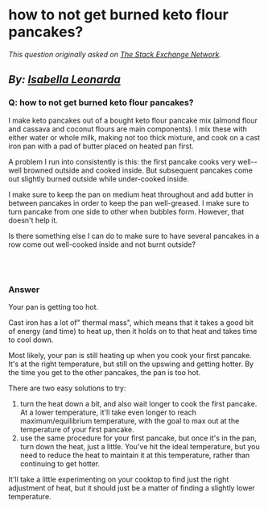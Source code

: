 # how to not get burned keto flour pancakes?

_This question originally asked on [The Stack Exchange Network](https://cooking.stackexchange.com/q/114757)._

_By: [Isabella Leonarda](https://cooking.stackexchange.com/u/91793)_
<br>
--------------------------------------------
### Q: how to not get burned keto flour pancakes?
<p>I make keto pancakes out of a bought keto flour pancake mix (almond flour and cassava and coconut flours are main components). I mix these with either water or whole milk, making not too thick mixture, and cook on a cast iron pan with a pad of butter placed on heated pan first.</p>
<p>A problem I run into consistently is this: the first pancake cooks very well--well browned outside and cooked inside. But subsequent pancakes come out slightly burned outside while under-cooked inside.</p>
<p>I make sure to keep the pan on medium heat throughout and add butter in between pancakes in order to keep the pan well-greased. I make sure to turn pancake from one side to other when bubbles form. However, that doesn't help it.</p>
<p>Is there something else I can do to make sure to have several pancakes in a row come out well-cooked inside and not burnt outside?</p>

<br><br>
### Answer 
<p>Your pan is getting too hot.</p>
<p>Cast iron has a lot of&quot; thermal mass&quot;, which means that it takes a good bit of energy (and time) to heat up, then it holds on to that heat and takes time to cool down.</p>
<p>Most likely, your pan is still heating up when you cook your first pancake. It's at the right temperature, but still on the upswing and getting hotter. By the time you get to the other pancakes, the pan is too hot.</p>
<p>There are two easy solutions to try:</p>
<ol>
<li>turn the heat down a bit, and also wait longer to cook the first pancake. At a lower temperature, it'll take even longer to reach maximum/equilibrium temperature, with the goal to max out at the temperature of your first pancake.</li>
<li>use the same procedure for your first pancake, but once it's in the pan, turn down the heat, just a little. You've hit the ideal temperature, but you need to reduce the heat to maintain it at this temperature, rather than continuing to get hotter.</li>
</ol>
<p>It'll take a little experimenting on your cooktop to find just the right adjustment of heat, but it should just be a matter of finding a slightly lower temperature.</p>

